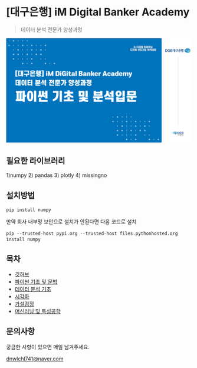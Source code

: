 # [대구은행] iM Digital Banker Academy

> 데이터 분석 전문가 양성과정

![DGB](/git_image.png)

## 필요한 라이브러리  
  1)numpy
  2) pandas
  3) plotly
  4) missingno

## 설치방법

```
pip install numpy
```

만약 회사 내부망 보안으로 설치가 안된다면 다음 코드로 설치

```
pip --trusted-host pypi.org --trusted-host files.pythonhosted.org install numpy
```

## 목차
  * [깃허브](/dgb)
  * [파이썬 기초 및 문법](/dgb/data.txt)
  * [데이터 분석 기초]()
  * [시각화]()
  * [가설검정]()
  * [머신러닝 및 특성공학]()

## 문의사항

궁금한 사항이 있으면 메일 남겨주세요.

[dnwlchl741@naver.com]()
